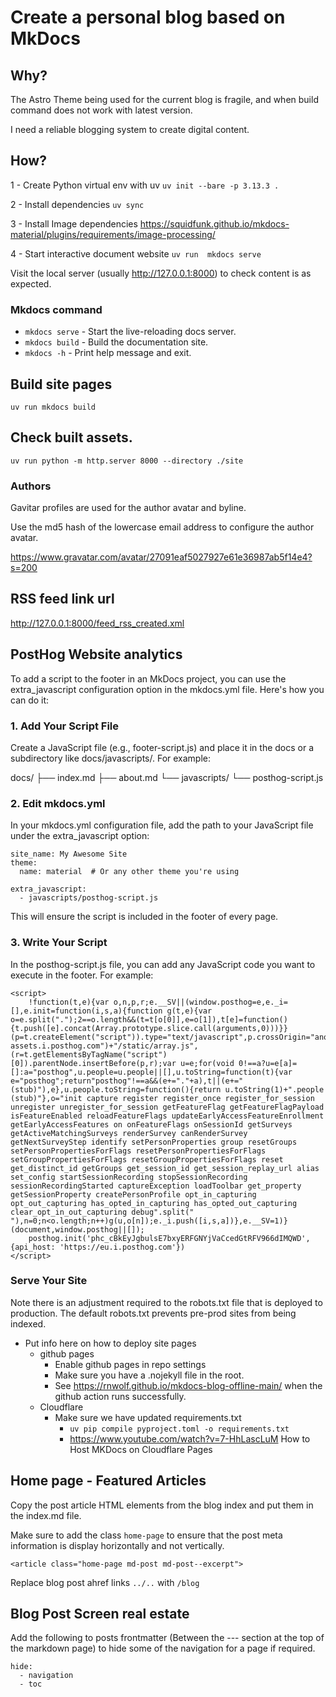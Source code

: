 # Create a personal blog based on MkDocs

## Why?

The Astro Theme being used for the current blog is fragile, and when build command does not work with latest version.

I need a reliable blogging system to create digital content.

## How?

  1 - Create Python virtual env with uv
      `uv init --bare -p 3.13.3 .`

  2 - Install dependencies
      `uv sync`

  3 - Install Image dependencies
      https://squidfunk.github.io/mkdocs-material/plugins/requirements/image-processing/

  4 - Start interactive document website
      `uv run  mkdocs serve`

Visit the local server (usually http://127.0.0.1:8000) to check content is as expected.

### Mkdocs command

* `mkdocs serve` - Start the live-reloading docs server.
* `mkdocs build` - Build the documentation site.
* `mkdocs -h` - Print help message and exit.


## Build site pages

`uv run mkdocs build`

## Check built assets.

`uv run python -m http.server 8000 --directory ./site`

### Authors

Gavitar profiles are used for the author avatar and byline.

Use the md5 hash of the lowercase email address to configure the author avatar.

https://www.gravatar.com/avatar/27091eaf5027927e61e36987ab5f14e4?s=200


## RSS feed link url

http://127.0.0.1:8000/feed_rss_created.xml


## PostHog Website analytics

To add a script to the footer in an MkDocs project, you can use the extra_javascript configuration option in the mkdocs.yml file. Here's how you can do it:

### 1. Add Your Script File

Create a JavaScript file (e.g., footer-script.js) and place it in the docs or a subdirectory like docs/javascripts/. For example:


docs/
├── index.md
├── about.md
└── javascripts/
    └── posthog-script.js

### 2. Edit mkdocs.yml

In your mkdocs.yml configuration file, add the path to your JavaScript file under the extra_javascript option:


```
site_name: My Awesome Site
theme:
  name: material  # Or any other theme you're using

extra_javascript:
  - javascripts/posthog-script.js
```

This will ensure the script is included in the footer of every page.

### 3. Write Your Script

In the posthog-script.js file, you can add any JavaScript code you want to execute in the footer. For example:

```
<script>
    !function(t,e){var o,n,p,r;e.__SV||(window.posthog=e,e._i=[],e.init=function(i,s,a){function g(t,e){var o=e.split(".");2==o.length&&(t=t[o[0]],e=o[1]),t[e]=function(){t.push([e].concat(Array.prototype.slice.call(arguments,0)))}}(p=t.createElement("script")).type="text/javascript",p.crossOrigin="anonymous",p.async=!0,p.src=s.api_host.replace(".i.posthog.com","-assets.i.posthog.com")+"/static/array.js",(r=t.getElementsByTagName("script")[0]).parentNode.insertBefore(p,r);var u=e;for(void 0!==a?u=e[a]=[]:a="posthog",u.people=u.people||[],u.toString=function(t){var e="posthog";return"posthog"!==a&&(e+="."+a),t||(e+=" (stub)"),e},u.people.toString=function(){return u.toString(1)+".people (stub)"},o="init capture register register_once register_for_session unregister unregister_for_session getFeatureFlag getFeatureFlagPayload isFeatureEnabled reloadFeatureFlags updateEarlyAccessFeatureEnrollment getEarlyAccessFeatures on onFeatureFlags onSessionId getSurveys getActiveMatchingSurveys renderSurvey canRenderSurvey getNextSurveyStep identify setPersonProperties group resetGroups setPersonPropertiesForFlags resetPersonPropertiesForFlags setGroupPropertiesForFlags resetGroupPropertiesForFlags reset get_distinct_id getGroups get_session_id get_session_replay_url alias set_config startSessionRecording stopSessionRecording sessionRecordingStarted captureException loadToolbar get_property getSessionProperty createPersonProfile opt_in_capturing opt_out_capturing has_opted_in_capturing has_opted_out_capturing clear_opt_in_out_capturing debug".split(" "),n=0;n<o.length;n++)g(u,o[n]);e._i.push([i,s,a])},e.__SV=1)}(document,window.posthog||[]);
    posthog.init('phc_cBkEyJgbulsE7bxyERFGNYjVaCcedGtRFV966dIMQWD', {api_host: 'https://eu.i.posthog.com'})
</script>
```

### Serve Your Site

Note there is an adjustment required to the robots.txt file that is deployed to production.
The default robots.txt prevents pre-prod sites from being indexed.

- Put info here on how to deploy site pages
  + github pages
    - Enable github pages in repo settings
    - Make sure you have a .nojekyll file in the root.
    - See https://rnwolf.github.io/mkdocs-blog-offline-main/ when the github action runs successfully.
  + Cloudflare
    - Make sure we have updated requirements.txt
        - `uv pip compile pyproject.toml -o requirements.txt`
        - https://www.youtube.com/watch?v=7-HhLascLuM How to Host MKDocs on Cloudflare Pages

## Home page - Featured Articles

Copy the post article HTML elements from the blog index and put them in the  index.md file.

Make sure to add the class `home-page` to ensure that the post meta information is display horizontally and not vertically.

`<article class="home-page md-post md-post--excerpt">`

Replace blog post ahref links `../..`  with `/blog`


## Blog Post Screen real estate

Add the following to posts frontmatter (Between the --- section at the top of the markdown page) to hide some of the navigation for a page if required.

```
hide:
  - navigation
  - toc
```
